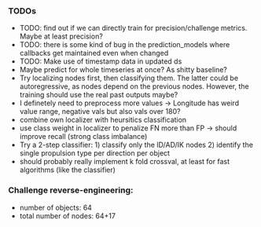 
### TODOs

- TODO: find out if we can directly train for precision/challenge metrics. Maybe at least precision?
- TODO: there is some kind of bug in the prediction_models where callbacks get maintained even when changed
- TODO: Make use of timestamp data in updated ds
- Maybe predict for whole timeseries at once? As shitty baseline?
- Try localizing nodes first, then classifying them. The latter could be autoregressive, as nodes depend on the previous nodes. However, the training should use the real past outputs maybe?
- I definetely need to preprocess more values -> Longitude has weird value range, negative vals but also vals over 180?
- combine own localizer with heursitics classification
- use class weight in localizer to penalize FN more than FP -> should improve recall (strong class imbalance)
- Try a 2-step classifier: 1) classify only the ID/AD/IK nodes 2) identify the single propulsion type per direction per object
- should probably really implement k fold crossval, at least for fast algorithms (like the classifier)


### Challenge reverse-engineering:

- number of objects: 64
- total number of nodes: 64+17